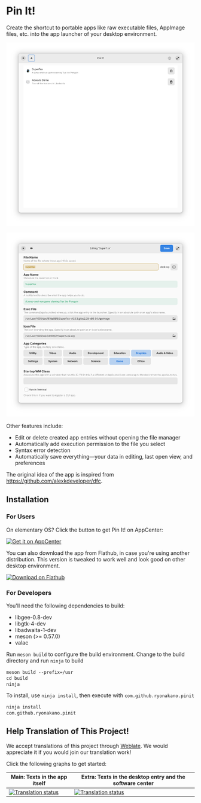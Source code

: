 # Pin It!
Create the shortcut to portable apps like raw executable files, AppImage files, etc. into the app launcher of your desktop environment.

![Files view in the light mode](data/screenshots/pantheon/screenshot-files-view-light.png)

![Edit view in the light mode](data/screenshots/pantheon/screenshot-edit-view-light.png)

Other features include:

- Edit or delete created app entries without opening the file manager
- Automatically add execution permission to the file you select
- Syntax error detection
- Automatically save everything―your data in editing, last open view, and preferences

The original idea of the app is inspired from https://github.com/alexkdeveloper/dfc.

## Installation
### For Users
On elementary OS? Click the button to get Pin It! on AppCenter:

[![Get it on AppCenter](https://appcenter.elementary.io/badge.svg)](https://appcenter.elementary.io/com.github.ryonakano.pinit)

You can also download the app from Flathub, in case you're using another distribution. This version is tweaked to work well and look good on other desktop environment.

[<img src="https://flathub.org/assets/badges/flathub-badge-en.svg" width="160" alt="Download on Flathub">](https://flathub.org/apps/details/com.github.ryonakano.pinit)

### For Developers
You'll need the following dependencies to build:

* libgee-0.8-dev
* libgtk-4-dev
* libadwaita-1-dev
* meson (>= 0.57.0)
* valac

Run `meson build` to configure the build environment. Change to the build directory and run `ninja` to build

    meson build --prefix=/usr
    cd build
    ninja

To install, use `ninja install`, then execute with `com.github.ryonakano.pinit`

    ninja install
    com.github.ryonakano.pinit

## Help Translation of This Project!
We accept translations of this project through [Weblate](https://weblate.org/). We would appreciate it if you would join our translation work!

Click the following graphs to get started:

| Main: Texts in the app itself | Extra: Texts in the desktop entry and the software center |
| --- | --- |
| [![Translation status](https://hosted.weblate.org/widgets/rosp/-/pinit-main/multi-auto.svg)](https://hosted.weblate.org/projects/rosp/pinit-main) | [![Translation status](https://hosted.weblate.org/widgets/rosp/-/pinit-extra/multi-auto.svg)](https://hosted.weblate.org/projects/rosp/pinit-extra) |
